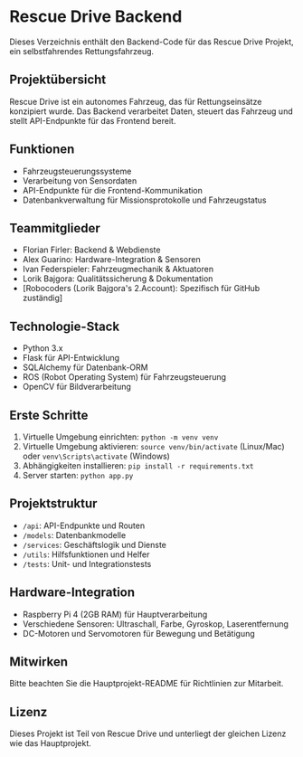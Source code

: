 # Rescue Drive Backend

Dieses Verzeichnis enthält den Backend-Code für das Rescue Drive Projekt, ein selbstfahrendes Rettungsfahrzeug.

## Projektübersicht

Rescue Drive ist ein autonomes Fahrzeug, das für Rettungseinsätze konzipiert wurde. Das Backend verarbeitet Daten, steuert das Fahrzeug und stellt API-Endpunkte für das Frontend bereit.

## Funktionen

- Fahrzeugsteuerungssysteme
- Verarbeitung von Sensordaten
- API-Endpunkte für die Frontend-Kommunikation
- Datenbankverwaltung für Missionsprotokolle und Fahrzeugstatus

## Teammitglieder

- Florian Firler: Backend & Webdienste
- Alex Guarino: Hardware-Integration & Sensoren
- Ivan Federspieler: Fahrzeugmechanik & Aktuatoren
- Lorik Bajgora: Qualitätssicherung & Dokumentation
- [Robocoders (Lorik Bajgora's 2.Account): Spezifisch für GitHub zuständig]

## Technologie-Stack

- Python 3.x
- Flask für API-Entwicklung
- SQLAlchemy für Datenbank-ORM
- ROS (Robot Operating System) für Fahrzeugsteuerung
- OpenCV für Bildverarbeitung

## Erste Schritte

1. Virtuelle Umgebung einrichten: `python -m venv venv`
2. Virtuelle Umgebung aktivieren: `source venv/bin/activate` (Linux/Mac) oder `venv\Scripts\activate` (Windows)
3. Abhängigkeiten installieren: `pip install -r requirements.txt`
4. Server starten: `python app.py`

## Projektstruktur

- `/api`: API-Endpunkte und Routen
- `/models`: Datenbankmodelle
- `/services`: Geschäftslogik und Dienste
- `/utils`: Hilfsfunktionen und Helfer
- `/tests`: Unit- und Integrationstests

## Hardware-Integration

- Raspberry Pi 4 (2GB RAM) für Hauptverarbeitung
- Verschiedene Sensoren: Ultraschall, Farbe, Gyroskop, Laserentfernung
- DC-Motoren und Servomotoren für Bewegung und Betätigung

## Mitwirken

Bitte beachten Sie die Hauptprojekt-README für Richtlinien zur Mitarbeit.

## Lizenz

Dieses Projekt ist Teil von Rescue Drive und unterliegt der gleichen Lizenz wie das Hauptprojekt.
